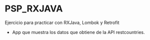 # PSP_RXJAVA
Ejercicio para practicar con RXJava, Lombok y Retrofit

- App que muestra los datos que obtiene de la API restcountries.
